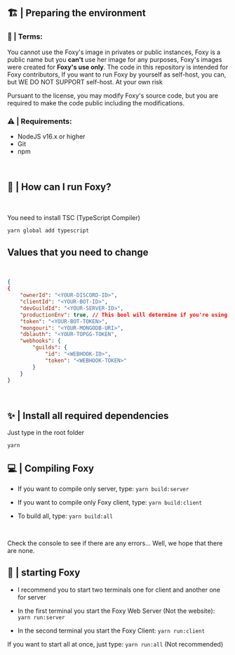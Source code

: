## 🏗 | Preparing the environment

### 📕 | Terms:
You cannot use the Foxy's image in privates or public instances, Foxy is a public name but you **can't** use her image for any purposes, Foxy's images were created for **Foxy's use only**. The code in this repository is intended for Foxy contributors, If you want to run Foxy by yourself as self-host, you can, but WE DO NOT SUPPORT self-host.
At your own risk

Pursuant to the license, you may modify Foxy's source code, but you are required to make the code public including the modifications.
<br>

### ⚠ | Requirements:

- NodeJS v16.x or higher
- Git
- npm

<br>

## 🤔 | How can I run Foxy?
<br>
<p>You need to install TSC (TypeScript Compiler)</p>

```bash
yarn global add typescript
```

## Values that you need to change
<br>

```json
{
{
    "ownerId": "<YOUR-DISCORD-ID>",
    "clientId": "<YOUR-BOT-ID>",
    "devGuildId": "<YOUR-SERVER-ID>",
    "productionEnv": true, // This bool will determine if you're using experimental version
    "token": "<YOUR-BOT-TOKEN>",
    "mongouri": "<YOUR-MONGODB-URI>",
    "dblauth": "<YOUR-TOPGG-TOKEN",
    "webhooks": {
        "guilds": {
            "id": "<WEBHOOK-ID>",
            "token": "<WEBHOOK-TOKEN>"
        }
    }
}
```
<br>

## ✨ | Install all required dependencies
Just type in the root folder
```bash
yarn
```

## 💻 | Compiling Foxy

- If you want to compile only server, type: `yarn build:server`
- If you want to compile only Foxy client, type: `yarn build:client`

- To build all, type: `yarn build:all`

<br>

<p>Check the console to see if there are any errors... Well, we hope that there are none.</p>

## 🤩 | starting Foxy
- I recommend you to start two terminals one for client and another one for server

- In the first terminal you start the Foxy Web Server (Not the website): `yarn run:server`
- In the second terminal you start the Foxy Client: `yarn run:client`

If you want to start all at once, just type:
`yarn run:all` (Not recommended)